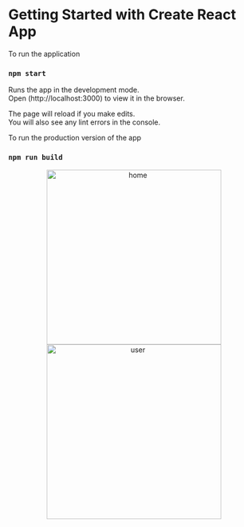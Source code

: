 # Getting Started with Create React App

To run the application

### `npm start`

Runs the app in the development mode.\
Open (http://localhost:3000) to view it in the browser.

The page will reload if you make edits.\
You will also see any lint errors in the console.

To run the production version of the app

### `npm run build`

<p align="center">
  <img src=""D:\Web dev\Admin  dashboard\Home.png"" width="350" title="home">
  <img src=""D:\Web dev\Admin  dashboard\product.png"" width="350" alt="user">
</p>
